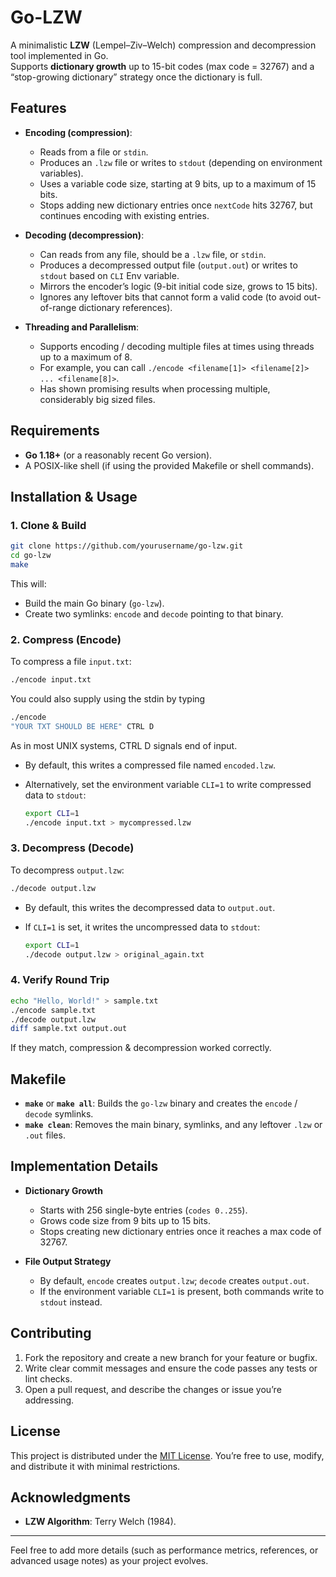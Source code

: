 
# Go-LZW

A minimalistic **LZW** (Lempel–Ziv–Welch) compression and decompression tool implemented in Go.  
Supports **dictionary growth** up to 15-bit codes (max code = 32767) and a “stop-growing dictionary” strategy once the dictionary is full.

## Features

- **Encoding (compression)**:
  - Reads from a file or `stdin`.
  - Produces an `.lzw` file or writes to `stdout` (depending on environment variables).
  - Uses a variable code size, starting at 9 bits, up to a maximum of 15 bits.
  - Stops adding new dictionary entries once `nextCode` hits 32767, but continues encoding with existing entries.

- **Decoding (decompression)**:
  - Can reads from any file, should be a `.lzw` file, or `stdin`.
  - Produces a decompressed output file (`output.out`) or writes to `stdout` based on `CLI` Env variable.
  - Mirrors the encoder’s logic (9-bit initial code size, grows to 15 bits).
  - Ignores any leftover bits that cannot form a valid code (to avoid out-of-range dictionary references).

- **Threading and Parallelism**:
  - Supports encoding / decoding multiple files at times using threads up to a maximum of 8.
  - For example, you can call `./encode <filename[1]> <filename[2]> ... <filename[8]>`.
  - Has shown promising results when processing multiple, considerably big sized files.

## Requirements

- **Go 1.18+** (or a reasonably recent Go version).
- A POSIX-like shell (if using the provided Makefile or shell commands).

## Installation & Usage

### 1. Clone & Build

```bash
git clone https://github.com/yourusername/go-lzw.git
cd go-lzw
make
```

This will:
- Build the main Go binary (`go-lzw`).
- Create two symlinks: `encode` and `decode` pointing to that binary.

### 2. Compress (Encode)

To compress a file `input.txt`:

```bash
./encode input.txt
```

You could also supply using the stdin by typing
```bash
./encode
"YOUR TXT SHOULD BE HERE" CTRL D
``` 

As in most UNIX systems, CTRL D signals end of input.

- By default, this writes a compressed file named `encoded.lzw`.
- Alternatively, set the environment variable `CLI=1` to write compressed data to `stdout`:

  ```bash
  export CLI=1
  ./encode input.txt > mycompressed.lzw
  ```

### 3. Decompress (Decode)

To decompress `output.lzw`:

```bash
./decode output.lzw
```

- By default, this writes the decompressed data to `output.out`.
- If `CLI=1` is set, it writes the uncompressed data to `stdout`:

  ```bash
  export CLI=1
  ./decode output.lzw > original_again.txt
  ```

### 4. Verify Round Trip

```bash
echo "Hello, World!" > sample.txt
./encode sample.txt
./decode output.lzw
diff sample.txt output.out
```

If they match, compression & decompression worked correctly.

## Makefile

- **`make`** or **`make all`**: Builds the `go-lzw` binary and creates the `encode` / `decode` symlinks.
- **`make clean`**: Removes the main binary, symlinks, and any leftover `.lzw` or `.out` files.

## Implementation Details

- **Dictionary Growth**  
  - Starts with 256 single-byte entries (`codes 0..255`).  
  - Grows code size from 9 bits up to 15 bits.  
  - Stops creating new dictionary entries once it reaches a max code of 32767.

- **File Output Strategy**  
  - By default, `encode` creates `output.lzw`; `decode` creates `output.out`.  
  - If the environment variable `CLI=1` is present, both commands write to `stdout` instead.

## Contributing

1. Fork the repository and create a new branch for your feature or bugfix.
2. Write clear commit messages and ensure the code passes any tests or lint checks.
3. Open a pull request, and describe the changes or issue you’re addressing.

## License

This project is distributed under the [MIT License](LICENSE). You’re free to use, modify, and distribute it with minimal restrictions.

## Acknowledgments

- **LZW Algorithm**: Terry Welch (1984).

---

Feel free to add more details (such as performance metrics, references, or advanced usage notes) as your project evolves.
